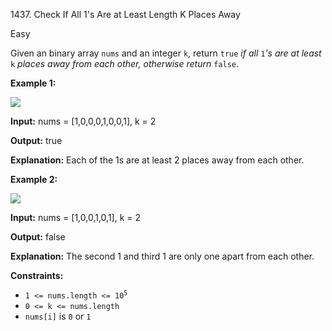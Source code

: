 1437\. Check If All 1's Are at Least Length K Places Away

Easy

Given an binary array `nums` and an integer `k`, return `true` _if all_ `1`_'s are at least_ `k` _places away from each other, otherwise return_ `false`.

**Example 1:**

![](https://assets.leetcode.com/uploads/2020/04/15/sample_1_1791.png)

**Input:** nums = [1,0,0,0,1,0,0,1], k = 2

**Output:** true

**Explanation:** Each of the 1s are at least 2 places away from each other.

**Example 2:**

![](https://assets.leetcode.com/uploads/2020/04/15/sample_2_1791.png)

**Input:** nums = [1,0,0,1,0,1], k = 2

**Output:** false

**Explanation:** The second 1 and third 1 are only one apart from each other.

**Constraints:**

*   <code>1 <= nums.length <= 10<sup>5</sup></code>
*   `0 <= k <= nums.length`
*   `nums[i]` is `0` or `1`